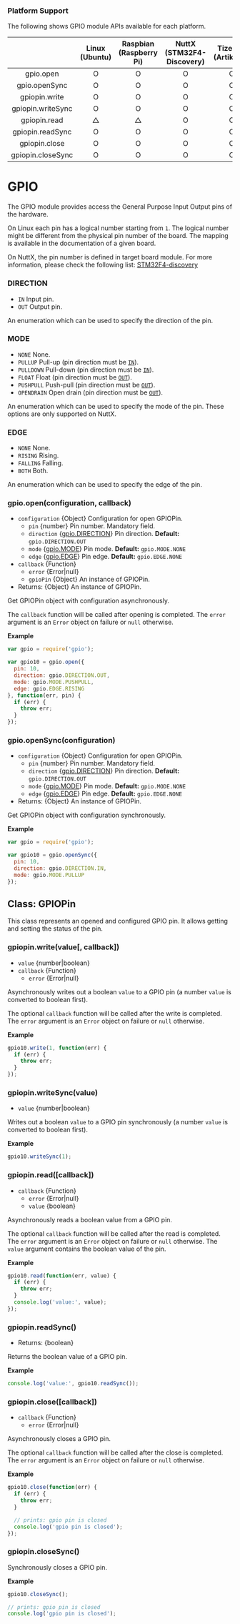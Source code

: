 ### Platform Support

The following shows GPIO module APIs available for each platform.

|  | Linux<br/>(Ubuntu) | Raspbian<br/>(Raspberry Pi) | NuttX<br/>(STM32F4-Discovery) | TizenRT<br/>(Artik053) |
| :---: | :---: | :---: | :---: | :---: |
| gpio.open | O | O | O | O |
| gpio.openSync | O | O | O | O |
| gpiopin.write | O | O | O | O |
| gpiopin.writeSync | O | O | O | O |
| gpiopin.read | △ | △ | O | O |
| gpiopin.readSync | O | O | O | O |
| gpiopin.close | O | O | O | O |
| gpiopin.closeSync | O | O | O | O |


# GPIO

The GPIO module provides access the General Purpose
Input Output pins of the hardware.

On Linux each pin has a logical number starting from `1`.
The logical number might be different from the physical
pin number of the board. The mapping is available
in the documentation of a given board.

On NuttX, the pin number is defined in target board
module. For more information, please check the
following list:
[STM32F4-discovery](../targets/nuttx/stm32f4dis/IoT.js-API-Stm32f4dis.md#gpio-pin)


### DIRECTION
* `IN` Input pin.
* `OUT` Output pin.

An enumeration which can be used to specify the
direction of the pin.


### MODE
* `NONE` None.
* `PULLUP` Pull-up (pin direction must be [`IN`](#direction)).
* `PULLDOWN` Pull-down (pin direction must be [`IN`](#direction)).
* `FLOAT` Float (pin direction must be [`OUT`](#direction)).
* `PUSHPULL` Push-pull (pin direction must be [`OUT`](#direction)).
* `OPENDRAIN` Open drain (pin direction must be [`OUT`](#direction)).

An enumeration which can be used to specify the
mode of the pin. These options are only supported on NuttX.


### EDGE
* `NONE` None.
* `RISING` Rising.
* `FALLING` Falling.
* `BOTH` Both.

An enumeration which can be used to specify the
edge of the pin.


### gpio.open(configuration, callback)
* `configuration` {Object} Configuration for open GPIOPin.
  * `pin` {number} Pin number. Mandatory field.
  * `direction` {[gpio.DIRECTION](#direction)} Pin direction. **Default:** `gpio.DIRECTION.OUT`
  * `mode` {[gpio.MODE](#mode)} Pin mode. **Default:** `gpio.MODE.NONE`
  * `edge` {[gpio.EDGE](#edge)} Pin edge. **Default:** `gpio.EDGE.NONE`
* `callback` {Function}
  * `error` {Error|null}
  * `gpioPin` {Object} An instance of GPIOPin.
* Returns: {Object} An instance of GPIOPin.

Get GPIOPin object with configuration asynchronously.

The `callback` function will be called after
opening is completed. The `error` argument is an
`Error` object on failure or `null` otherwise.

**Example**

```js
var gpio = require('gpio');

var gpio10 = gpio.open({
  pin: 10,
  direction: gpio.DIRECTION.OUT,
  mode: gpio.MODE.PUSHPULL,
  edge: gpio.EDGE.RISING
}, function(err, pin) {
  if (err) {
    throw err;
  }
});
```

### gpio.openSync(configuration)
* `configuration` {Object} Configuration for open GPIOPin.
  * `pin` {number} Pin number. Mandatory field.
  * `direction` {[gpio.DIRECTION](#direction)} Pin direction. **Default:** `gpio.DIRECTION.OUT`
  * `mode` {[gpio.MODE](#mode)} Pin mode. **Default:** `gpio.MODE.NONE`
  * `edge` {[gpio.EDGE](#edge)} Pin edge. **Default:** `gpio.EDGE.NONE`
* Returns: {Object} An instance of GPIOPin.

Get GPIOPin object with configuration synchronously.

**Example**

```js
var gpio = require('gpio');

var gpio10 = gpio.openSync({
  pin: 10,
  direction: gpio.DIRECTION.IN,
  mode: gpio.MODE.PULLUP
});
```


## Class: GPIOPin

This class represents an opened and configured GPIO pin.
It allows getting and setting the status of the pin.

### gpiopin.write(value[, callback])
* `value` {number|boolean}
* `callback` {Function}
  * `error` {Error|null}

Asynchronously writes out a boolean `value` to a GPIO pin
(a number `value` is converted to boolean first).

The optional `callback` function will be called
after the write is completed. The `error` argument
is an `Error` object on failure or `null` otherwise.

**Example**

```js
gpio10.write(1, function(err) {
  if (err) {
    throw err;
  }
});
```


### gpiopin.writeSync(value)
* `value` {number|boolean}

Writes out a boolean `value` to a GPIO pin synchronously
(a number `value` is converted to boolean first).

**Example**

```js
gpio10.writeSync(1);
```


### gpiopin.read([callback])
* `callback` {Function}
  * `error` {Error|null}
  * `value` {boolean}

Asynchronously reads a boolean value from a GPIO pin.

The optional `callback` function will be called
after the read is completed. The `error` argument
is an `Error` object on failure or `null` otherwise.
The `value` argument contains the boolean value
of the pin.

**Example**

```js
gpio10.read(function(err, value) {
  if (err) {
    throw err;
  }
  console.log('value:', value);
});
```


### gpiopin.readSync()
* Returns: {boolean}

Returns the boolean value of a GPIO pin.

**Example**

```js
console.log('value:', gpio10.readSync());
```


### gpiopin.close([callback])
* `callback` {Function}
  * `error` {Error|null}

Asynchronously closes a GPIO pin.

The optional `callback` function will be called
after the close is completed. The `error` argument
is an `Error` object on failure or `null` otherwise.

**Example**

```js
gpio10.close(function(err) {
  if (err) {
    throw err;
  }

  // prints: gpio pin is closed
  console.log('gpio pin is closed');
});
```


### gpiopin.closeSync()

Synchronously closes a GPIO pin.

**Example**

```js
gpio10.closeSync();

// prints: gpio pin is closed
console.log('gpio pin is closed');
```
